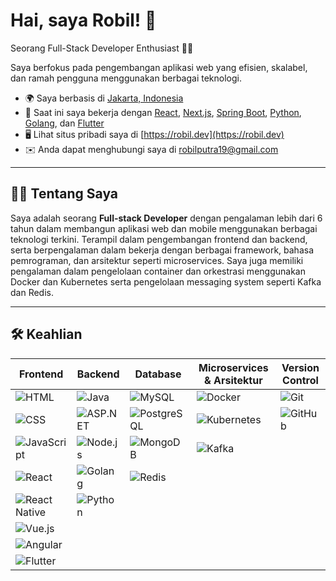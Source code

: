 # Hai, saya Robil! 👋

Seorang Full-Stack Developer Enthusiast 👨‍💻

Saya berfokus pada pengembangan aplikasi web yang efisien, skalabel, dan ramah pengguna menggunakan berbagai teknologi.

-   🌍 Saya berbasis di [Jakarta, Indonesia](https://en.wikipedia.org/wiki/Jakarta)
-   🔭 Saat ini saya bekerja dengan [React](https://react.dev), [Next.js](https://nextjs.org), [Spring Boot](https://spring.io/projects/spring-boot), [Python](https://www.python.org/), [Golang](https://golang.org/), dan [Flutter](https://flutter.dev/)
-   🖥️ Lihat situs pribadi saya di [https://robil.dev](https://robil.dev)
-   ✉️ Anda dapat menghubungi saya di [robilputra19@gmail.com](mailto:robilputra19@gmail.com)

---

## **👨‍💻 Tentang Saya**

Saya adalah seorang **Full-stack Developer** dengan pengalaman lebih dari 6 tahun dalam membangun aplikasi web dan mobile menggunakan berbagai teknologi terkini. Terampil dalam pengembangan frontend dan backend, serta berpengalaman dalam bekerja dengan berbagai framework, bahasa pemrograman, dan arsitektur seperti microservices. Saya juga memiliki pengalaman dalam pengelolaan container dan orkestrasi menggunakan Docker dan Kubernetes serta pengelolaan messaging system seperti Kafka dan Redis.

---

## **🛠 Keahlian**

| **Frontend**     | **Backend**     | **Database**         | **Microservices & Arsitektur** | **Version Control**      |
|------------------|-----------------|----------------------|--------------------------------|--------------------------|
| ![HTML](https://img.shields.io/badge/HTML5-%23E34F26.svg?style=for-the-badge&logo=html5&logoColor=white) | ![Java](https://img.shields.io/badge/Java-%23F7DF1E.svg?style=for-the-badge&logo=java&logoColor=white) | ![MySQL](https://img.shields.io/badge/MySQL-%234479A1.svg?style=for-the-badge&logo=mysql&logoColor=white) | ![Docker](https://img.shields.io/badge/Docker-%232496ED.svg?style=for-the-badge&logo=docker&logoColor=white) | ![Git](https://img.shields.io/badge/Git-%23F05032.svg?style=for-the-badge&logo=git&logoColor=white) |
| ![CSS](https://img.shields.io/badge/CSS3-%231572B6.svg?style=for-the-badge&logo=css3&logoColor=white) | ![ASP.NET](https://img.shields.io/badge/.NET-%231C1C1C.svg?style=for-the-badge&logo=dotnet&logoColor=white) | ![PostgreSQL](https://img.shields.io/badge/PostgreSQL-%23336791.svg?style=for-the-badge&logo=postgresql&logoColor=white) | ![Kubernetes](https://img.shields.io/badge/Kubernetes-%233C87E2.svg?style=for-the-badge&logo=kubernetes&logoColor=white) | ![GitHub](https://img.shields.io/badge/GitHub-%23000000.svg?style=for-the-badge&logo=github&logoColor=white) |
| ![JavaScript](https://img.shields.io/badge/JavaScript-%23F7DF1E.svg?style=for-the-badge&logo=javascript&logoColor=white) | ![Node.js](https://img.shields.io/badge/Node.js-%2361DAFB.svg?style=for-the-badge&logo=node.js&logoColor=white) | ![MongoDB](https://img.shields.io/badge/MongoDB-%2347A248.svg?style=for-the-badge&logo=mongodb&logoColor=white) | ![Kafka](https://img.shields.io/badge/Kafka-%23323332.svg?style=for-the-badge&logo=apache-kafka&logoColor=white) | |
| ![React](https://img.shields.io/badge/React-%23000000.svg?style=for-the-badge&logo=react&logoColor=61DAFB) | ![Golang](https://img.shields.io/badge/Go-%2300ADD8.svg?style=for-the-badge&logo=go&logoColor=white) | ![Redis](https://img.shields.io/badge/Redis-%23DC382D.svg?style=for-the-badge&logo=redis&logoColor=white) | | |
| ![React Native](https://img.shields.io/badge/React%20Native-%23000000.svg?style=for-the-badge&logo=react&logoColor=61DAFB) | ![Python](https://img.shields.io/badge/Python-%233B4D28.svg?style=for-the-badge&logo=python&logoColor=white) | | | |
| ![Vue.js](https://img.shields.io/badge/Vue.js-%234FC08D.svg?style=for-the-badge&logo=vue.js&logoColor=white) | | | | |
| ![Angular](https://img.shields.io/badge/Angular-%23DD0031.svg?style=for-the-badge&logo=angular&logoColor=white) | | | | |
| ![Flutter](https://img.shields.io/badge/Flutter-%2302568B.svg?style=for-the-badge&logo=flutter&logoColor=white) | | | | |

